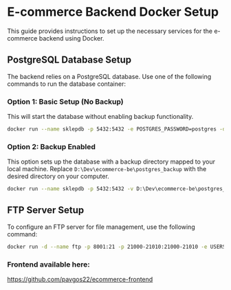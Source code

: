 # E-commerce Backend Docker Setup

This guide provides instructions to set up the necessary services for the e-commerce backend using Docker.

## PostgreSQL Database Setup

The backend relies on a PostgreSQL database. Use one of the following commands to run the database container:

### Option 1: Basic Setup (No Backup)
This will start the database without enabling backup functionality.

```bash
docker run --name sklepdb -p 5432:5432 -e POSTGRES_PASSWORD=postgres -d postgres
```

### Option 2: Backup Enabled
This option sets up the database with a backup directory mapped to your local machine. Replace `D:\Dev\ecommerce-be\postgres_backup` with the desired directory on your computer.

```bash
docker run --name sklepdb -p 5432:5432 -v D:\Dev\ecommerce-be\postgres_backup:/var/lib/postgresql/data -e POSTGRES_PASSWORD=postgres -d postgres
```

## FTP Server Setup

To configure an FTP server for file management, use the following command:

```bash
docker run -d --name ftp -p 8001:21 -p 21000-21010:21000-21010 -e USERS="sklep|12345678|/home/sklep|10000" delfer/alpine-ftp-server
```

### Frontend available here:

https://github.com/pavgos22/ecommerce-frontend
